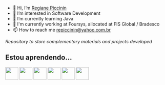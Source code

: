 - 👋 Hi, I’m [Regiane Piccinin](https://linkedin.com/in/repiccinin/)
- 👀 I’m interested in Software Development
- :book: I’m currently learning Java
- :briefcase: I'm currently working at Foursys, allocated at FIS Global / Bradesco
- 📫 How to reach me repiccinin@yahoo.com.br


*Repository to store complementary materials and projects developed*

## Estou aprendendo...

<img loading="lazy" src="https://cdn.jsdelivr.net/gh/devicons/devicon/icons/git/git-original.svg" width="40" height="40"/> <img loading="lazy" src="https://cdn.jsdelivr.net/gh/devicons/devicon@latest/icons/javascript/javascript-original.svg" width="40" height="40"/> <img loading="lazy" src="https://cdn.jsdelivr.net/gh/devicons/devicon@latest/icons/css3/css3-original.svg" width="40" height="40"/> <img loading="lazy" src="https://cdn.jsdelivr.net/gh/devicons/devicon@latest/icons/html5/html5-original.svg" width="40" height="40"/> <img loading="lazy" src="https://cdn.jsdelivr.net/gh/devicons/devicon@latest/icons/java/java-original-wordmark.svg" width="40" height="40"/> <img loading="lazy" src="https://cdn.jsdelivr.net/gh/devicons/devicon@latest/icons/wordpress/wordpress-plain.svg" width="40" height="40"/>
          
          
          
          
          
<!---
repiccinin/repiccinin is a ✨ special ✨ repository because its `README.md` (this file) appears on your GitHub profile.
You can click the Preview link to take a look at your changes.
--->
